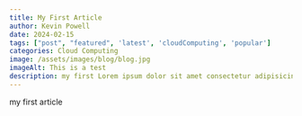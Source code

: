 ```yaml
---
title: My First Article
author: Kevin Powell
date: 2024-02-15
tags: ["post", "featured", 'latest', 'cloudComputing', 'popular']
categories: Cloud Computing
image: /assets/images/blog/blog.jpg
imageAlt: This is a test
description: my first Lorem ipsum dolor sit amet consectetur adipisicing elit. Perferendis accusantium sit illo neque rem omnis quaerat, 
---
```


my first article